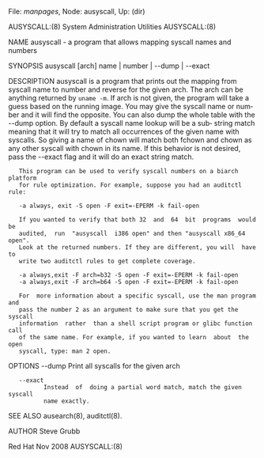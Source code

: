 File: *manpages*,  Node: ausyscall,  Up: (dir)

AUSYSCALL:(8)           System Administration Utilities          AUSYSCALL:(8)



NAME
       ausyscall - a program that allows mapping syscall names and numbers

SYNOPSIS
       ausyscall [arch] name | number | --dump | --exact

DESCRIPTION
       ausyscall is a program that prints out the mapping from syscall name to
       number and reverse for  the  given  arch.  The  arch  can  be  anything
       returned  by  `uname -m`. If arch is not given, the program will take a
       guess based on the running image. You may give the syscall name or num‐
       ber  and  it  will find the opposite. You can also dump the whole table
       with the --dump option. By default a syscall name lookup will be a sub‐
       string  match  meaning that it will try to match all occurrences of the
       given name with syscalls. So giving a name of  chown  will  match  both
       fchown  and  chown as any other syscall with chown in its name. If this
       behavior is not desired, pass the --exact flag and it will do an  exact
       string match.

       This program can be used to verify syscall numbers on a biarch platform
       for rule optimization. For example, suppose you had an auditctl rule:

       -a always, exit -S open -F exit=-EPERM -k fail-open

       If you wanted to verify that both 32  and  64  bit  programs  would  be
       audited,  run  "ausyscall  i386 open" and then "ausyscall x86_64 open".
       Look at the returned numbers. If they are different, you will  have  to
       write two auditctl rules to get complete coverage.

       -a always,exit -F arch=b32 -S open -F exit=-EPERM -k fail-open
       -a always,exit -F arch=b64 -S open -F exit=-EPERM -k fail-open

       For  more information about a specific syscall, use the man program and
       pass the number 2 as an argument to make sure that you get the  syscall
       information  rather  than a shell script program or glibc function call
       of the same name. For example, if you wanted to learn  about  the  open
       syscall, type: man 2 open.

OPTIONS
       --dump Print all syscalls for the given arch

       --exact
              Instead  of  doing a partial word match, match the given syscall
              name exactly.


SEE ALSO
       ausearch(8), auditctl(8).


AUTHOR
       Steve Grubb



Red Hat                            Nov 2008                      AUSYSCALL:(8)

